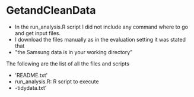 GetandCleanData
===============
- In the run_analysis.R script I did not include any command where to go and get input files. 
- I download the files manually as in the evaluation setting it was stated that 
- "the Samsung data is in your working directory"  

The following are the list of all the files and scripts 
- 'README.txt'
- run_analysis.R: R script to execute 
- -tidydata.txt'
